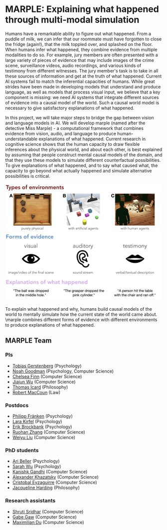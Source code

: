 # MARPLE: Explaining what happened through multi-modal simulation

Humans have a remarkable ability to figure out what happened. From a puddle of milk, we can infer that our roommate must have forgotten to close the fridge (again!), that the milk toppled over, and splashed on the floor. When humans infer what happened, they combine evidence from multiple modalities to do so. For example, jury members are often presented with a large variety of pieces of evidence that may include images of the crime scene, surveillance videos, audio recordings, and various kinds of testimony from different witnesses. The jury member's task is to take in all these sources of information and get at the truth of what happened. Current AI systems fail to match the inferential capacities of humans. While great strides have been made in developing models that understand and produce language, as well as models that process visual input, we believe that a key component is missing: we need AI systems that integrate different sources of evidence into a causal model of the world. Such a causal world model is necessary to give satisfactory explanations of what happened.

In this project, we will take major steps to bridge the gap between vision and language models in AI. We will develop marple (named after the detective Miss Marple) - a computational framework that combines evidence from vision, audio, and language to produce human-understandable explanations of what happened. Current research in cognitive science shows that the human capacity to draw flexible inferences about the physical world, and about each other, is best explained by assuming that people construct mental causal models of the domain, and that they use these models to simulate different counterfactual possibilities. To give explanations of what happened, and to say what caused what, the capacity to go beyond what actually happened and simulate alternative possibilities is critical.

![Marple](profile/marple.jpg)

To explain what happened and why, humans build causal models of the world to mentally simulate how the current state of the world came about. \marple combines different forms of evidence with different environments to produce explanations of what happened.

## MARPLE Team

### PIs

- [Tobias Gerstenberg](https://cicl.stanford.edu/member/tobias_gerstenberg/) (Psychology)
- [Noah Goodman](https://cocolab.stanford.edu/ndg) (Psychology, Computer Science)
- [Chelsea Finn](https://ai.stanford.edu/~cbfinn/) (Computer Science)
- [Jiajun Wu](https://jiajunwu.com/) (Computer Science)
- [Thomas Icard](https://web.stanford.edu/~icard/) (Philosophy)
- [Robert MacCoun](https://law.stanford.edu/directory/robert-j-maccoun/) (Law) 

### Postdocs

- [Philipp Fränken](https://janphilippfranken.github.io/) (Psychology) 
- [Lara Kirfel](https://profiles.stanford.edu/lara-kirfel) (Psychology) 
- [Erik Brockbank](http://www.erikbrockbank.com/) (Psychology)
- [Ruohan Zhang](https://ai.stanford.edu/~zharu/) (Computer Science)
- [Weiyu Liu](http://weiyuliu.com/) (Computer Science)

### PhD students

- [Ari Beller](https://cicl.stanford.edu/member/ari_beller/) (Psychology)
- [Sarah Wu](https://sarahawu.github.io/) (Psychology)
- [Kanishk Gandhi](https://www.kanishkgandhi.com/) (Computer Science)
- [Alexander Khazatsky](https://irislab.stanford.edu/people.html) (Computer Science)
- [Cristobal Eyzaguirre](https://ceyzaguirre4.github.io/) (Computer Science)
- [Jacqueline Harding](https://hai.stanford.edu/people/jacqueline-harding) (Philosophy)

### Research assistants

- [Shruti Sridhar](https://profiles.stanford.edu/shruti-sridhar) (Computer Science)
- [Gabe Gaw](https://profiles.stanford.edu/gabriel-gaw) (Computer Science)
- [Maximilian Du](https://www.maximiliandu.com/) (Computer Science)







